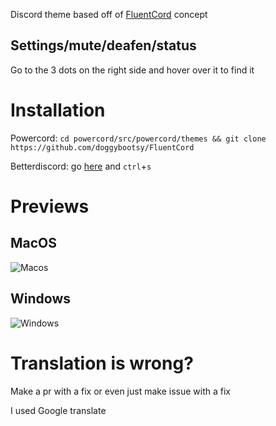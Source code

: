 Discord theme based off of [FluentCord](https://twitter.com/zeealeid/status/1306980727767134214/photo/1) concept

## Settings/mute/deafen/status

Go to the 3 dots on the right side and hover over it to find it

# Installation

Powercord: 
`cd powercord/src/powercord/themes && git clone https://github.com/doggybootsy/FluentCord`

Betterdiscord: 
go [here](https://github.com/doggybootsy/FluentCord/Fluentcord.theme.css) and `ctrl`+`s` 

# Previews

## MacOS
![Macos](https://github.com/doggybootsy/FluentCord/blob/main/Previews/MacOs.png?raw=true)

## Windows
![Windows](https://github.com/doggybootsy/FluentCord/blob/main/Previews/Windows.png?raw=true)

# Translation is wrong?

Make a pr with a fix or even just make issue with a fix

I used Google translate